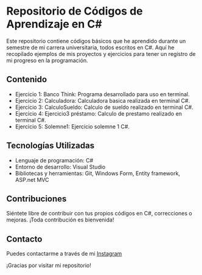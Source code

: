 # Repositorio de Códigos de Aprendizaje en C#

Este repositorio contiene códigos básicos que he aprendido durante un semestre de mi carrera universitaria, todos escritos en C#. Aquí he recopilado ejemplos de mis proyectos y ejercicios para tener un registro de mi progreso en la programación.

## Contenido

- Ejercicio 1: Banco Think: Programa desarrollado para uso en terminal.
- Ejercicio 2: Calculadora: Calculadora basica realizada en terminal C#.
- Ejercicio 3: CalculoSueldo: Calculo de sueldo realizado en terminal C#.
- Ejercicio 4: Ejercicio3 préstamo: Calculo de prestamo realizado en terminal C#.
- Ejercicio 5: Solemne1: Ejercicio solemne 1 C#.

## Tecnologías Utilizadas

- Lenguaje de programación: C#
- Entorno de desarrollo: Visual Studio
- Bibliotecas y herramientas: Git, Windows Form, Entity framework, ASP.net MVC

## Contribuciones

Siéntete libre de contribuir con tus propios códigos en C#, correcciones o mejoras. ¡Toda contribución es bienvenida!

## Contacto

Puedes contactarme a través de mi [Instagram](https://www.instagram.com/vmtrdev/)

¡Gracias por visitar mi repositorio!
